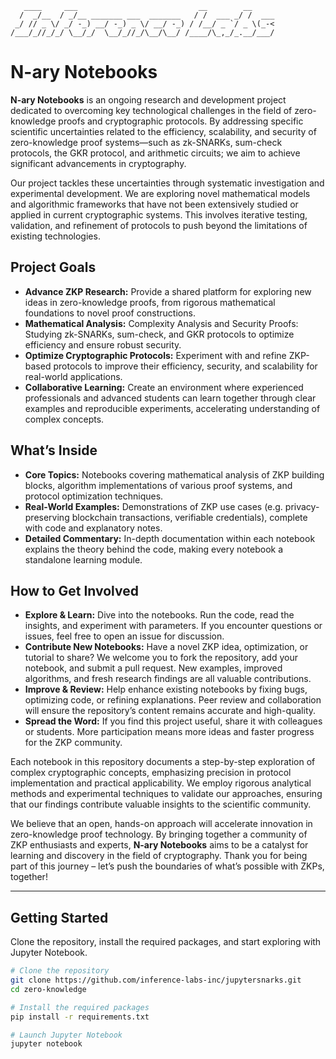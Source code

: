 ```
   ____     ___                           __        __     
  /  _/__  / _/__ _______ ___  _______   / /  ___ _/ /  ___
 _/ // _ \/ _/ -_) __/ -_) _ \/ __/ -_) / /__/ _ `/ _ \(_-<
/___/_//_/_/ \__/_/  \__/_//_/\__/\__/ /____/\_,_/_.__/___/

```
# N-ary Notebooks

**N-ary Notebooks** is an ongoing research and development project dedicated to overcoming key technological challenges in the field of zero-knowledge proofs and cryptographic protocols. By addressing specific scientific uncertainties related to the efficiency, scalability, and security of zero-knowledge proof systems&mdash;such as zk-SNARKs, sum-check protocols, the GKR protocol, and arithmetic circuits; we aim to achieve significant advancements in cryptography.

Our project tackles these uncertainties through systematic investigation and experimental development. We are exploring novel mathematical models and algorithmic frameworks that have not been extensively studied or applied in current cryptographic systems. This involves iterative testing, validation, and refinement of protocols to push beyond the limitations of existing technologies.

## Project Goals

- **Advance ZKP Research:** Provide a shared platform for exploring new ideas in zero-knowledge proofs, from rigorous mathematical foundations to novel proof constructions.
- **Mathematical Analysis:** Complexity Analysis and Security Proofs: Studying zk-SNARKs, sum-check, and GKR protocols to optimize efficiency and ensure robust security.
- **Optimize Cryptographic Protocols:** Experiment with and refine ZKP-based protocols to improve their efficiency, security, and scalability for real-world applications.
- **Collaborative Learning:** Create an environment where experienced professionals and advanced students can learn together through clear examples and reproducible experiments, accelerating understanding of complex concepts.

## What’s Inside

- **Core Topics:** Notebooks covering mathematical analysis of ZKP building blocks, algorithm implementations of various proof systems, and protocol optimization techniques.
- **Real-World Examples:** Demonstrations of ZKP use cases (e.g. privacy-preserving blockchain transactions, verifiable credentials), complete with code and explanatory notes.
- **Detailed Commentary:** In-depth documentation within each notebook explains the theory behind the code, making every notebook a standalone learning module.

## How to Get Involved

- **Explore & Learn:** Dive into the notebooks. Run the code, read the insights, and experiment with parameters. If you encounter questions or issues, feel free to open an issue for discussion.
- **Contribute New Notebooks:** Have a novel ZKP idea, optimization, or tutorial to share? We welcome you to fork the repository, add your notebook, and submit a pull request. New examples, improved algorithms, and fresh research findings are all valuable contributions.
- **Improve & Review:** Help enhance existing notebooks by fixing bugs, optimizing code, or refining explanations. Peer review and collaboration will ensure the repository’s content remains accurate and high-quality.
- **Spread the Word:** If you find this project useful, share it with colleagues or students. More participation means more ideas and faster progress for the ZKP community.

Each notebook in this repository documents a step-by-step exploration of complex cryptographic concepts, emphasizing precision in protocol implementation and practical applicability. We employ rigorous analytical methods and experimental techniques to validate our approaches, ensuring that our findings contribute valuable insights to the scientific community.

We believe that an open, hands-on approach will accelerate innovation in zero-knowledge proof technology. By bringing together a community of ZKP enthusiasts and experts, **N-ary Notebooks** aims to be a catalyst for learning and discovery in the field of cryptography. Thank you for being part of this journey – let’s push the boundaries of what’s possible with ZKPs, together!

---

## Getting Started

Clone the repository, install the required packages, and start exploring with Jupyter Notebook.

```bash
# Clone the repository
git clone https://github.com/inference-labs-inc/jupytersnarks.git
cd zero-knowledge

# Install the required packages
pip install -r requirements.txt

# Launch Jupyter Notebook
jupyter notebook
